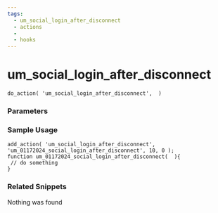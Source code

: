 ```yaml
---
tags: 
  - um_social_login_after_disconnect
  - actions
  - 
  - hooks
---
```

# um\_social\_login\_after\_disconnect

``` php:no-line-numbers
do_action( 'um_social_login_after_disconnect',  )
```
<div class='hook-sep'></div>

### Parameters

<div class='hook-sep'></div>



### Sample Usage

``` php:no-line-numbers
add_action( 'um_social_login_after_disconnect', 'um_01172024_social_login_after_disconnect', 10, 0 );
function um_01172024_social_login_after_disconnect(  ){
 // do something
}
```
<div class='hook-sep'></div>



### Related Snippets

Nothing was found


